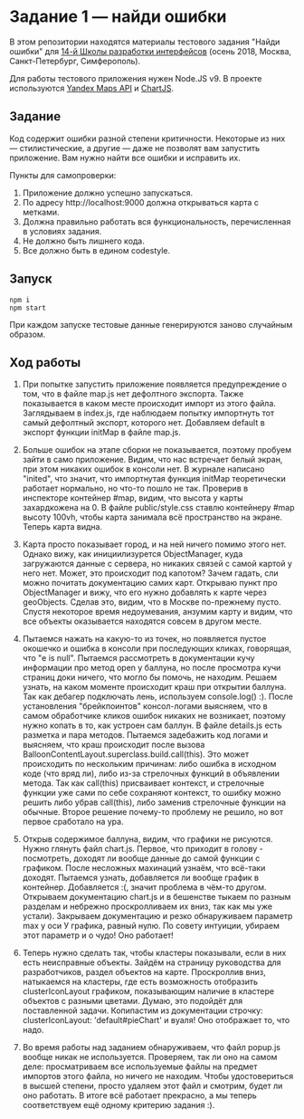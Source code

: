 # Задание 1 — найди ошибки

В этом репозитории находятся материалы тестового задания "Найди ошибки" для [14-й Школы разработки интерфейсов](https://academy.yandex.ru/events/frontend/shri_msk-2018-2) (осень 2018, Москва, Санкт-Петербург, Симферополь).

Для работы тестового приложения нужен Node.JS v9. В проекте используются [Yandex Maps API](https://tech.yandex.ru/maps/doc/jsapi/2.1/quick-start/index-docpage/) и [ChartJS](http://www.chartjs.org).

## Задание

Код содержит ошибки разной степени критичности. Некоторые из них — стилистические, а другие — даже не позволят вам запустить приложение. Вам нужно найти все ошибки и исправить их.

Пункты для самопроверки:

1. Приложение должно успешно запускаться.
1. По адресу http://localhost:9000 должна открываться карта с метками.
1. Должна правильно работать вся функциональность, перечисленная в условиях задания.
1. Не должно быть лишнего кода.
1. Все должно быть в едином codestyle.

## Запуск

```
npm i
npm start
```

При каждом запуске тестовые данные генерируются заново случайным образом.


## Ход работы

1. При попытке запустить приложение появляется предупреждение о том, что в файле map.js нет
дефолтного экспорта. Также показывается в каком месте происходит импорт из этого файла. Заглядываем в index.js, где наблюдаем попытку импортнуть тот самый дефолтный экспорт, которого нет. Добавляем default в экспорт функции initMap в файле map.js.

2. Больше ошибок на этапе сборки не показывается, поэтому пробуем зайти в само приложение. Видим, что нас встречает белый экран, при этом никаких ошибок в консоли нет. В журнале написано "inited", что значит, что импортнутая функция initMap теоретически работает нормально, но что-то пошло не так. Проверив в инспекторе контейнер #map, видим, что высота у карты захардкожена на 0. В файле public/style.css ставлю контейнеру #map высоту 100vh, чтобы карта занимала всё пространство на экране. Теперь карта видна.

3. Карта просто показывает город, и на ней ничего помимо этого нет. Однако вижу, как инициилизурется ObjectManager, куда загружаются данные с сервера, но никаких связей с самой картой у него нет. Может, это происходит под капотом? Зачем гадать, сли можно почитать документацию самих карт. Открываю пункт про ObjectManager и вижу, что его нужно добавлять к карте через geoObjects. Сделав это, видим, что в Москве по-прежнему пусто. Спустя некоторое время недоумевания, анзумим карту и видим, что все объекты оказывается находятся совсем в другом месте.

4. Пытаемся нажать на какую-то из точек, но появляется пустое окошечко и ошибка в консоли при последующих кликах, говорящая, что "e is null". Пытаемся рассмотреть в документации кучу информации
про метод open у баллуна, но после просмотра кучи страниц доки ничего, что могло бы помочь, не находим.
Решаем узнать, на каком моменте происходит краш при открытии баллуна. Так как дебагер подключать
лень, используем console.log() :). После установления "брейкпоинтов" консол-логами выясняем, что
в самом обработчике кликов ошибок никаких не возникает, поэтому нужно копать в то, как устроен
сам баллун. В файле details.js есть разметка и пара методов. Пытаемся задебажить код логами и выясняем, что краш происходит после вызова BalloonContentLayout.superclass.build.call(this).
Это может происходить по нескольким причинам: либо ошибка в исходном коде (что вряд ли),
либо из-за стрелочных функций в объявлении метода. Так как call(this) присваивает контекст, и
стрелочные функции уже сами по себе сохраняют контекст, то ошибку можно решить либо убрав
call(this), либо заменив стрелочные функции на обычные. Второе решение почему-то проблему не решило,
но вот первое сработало на ура.

5. Открыв содержимое баллуна, видим, что графики не рисуются. Нужно глянуть файл chart.js.
Первое, что приходит в голову - посмотреть, доходят ли вообще данные до самой функции с графиком.
После несложных махинаций узнаём, что всё-таки доходят. Пытаемся узнать, добавляется ли
вообще график в контейнер. Добавляется :(, значит проблема в чём-то другом. Открываем документацию
chart.js и в бешенстве тыкаем по разным разделам и небрежно проскролливаем их вниз, так как
мы уже устали). Закрываем документацию и резко обнаруживаем параметр max у оси У графика, равный
нулю. По совету интуиции, убираем этот параметр и о чудо! Оно работает!

6. Теперь нужно сделать так, чтобы кластеры показывали, если в них есть неисправные объекты. Зайдём на страницу руководства для разработчиков, раздел объектов на карте. Проскроллив вниз, натыкаемся на кластеры, где есть возможность отобразить clusterIconLayout графиком, показывающим наличие в кластере объектов с разными цветами. Думаю, это подойдёт для поставленной задачи. Копипастим из документации строчку: clusterIconLayout: 'default#pieChart' и вуаля! Оно отображает то, что надо.

7. Во время работы над заданием обнаруживаем, что файл popup.js вообще никак не используется.
Проверяем, так ли оно на самом деле: просматриваем все используемые файлы на предмет импортов этого
файла, но ничего не находим. Чтобы удостовериться в высшей степени, просто удаляем этот файл и
смотрим, будет ли оно работать. В итоге всё работает прекрасно, а мы теперь соответствуем ещё одному критерию задания :).
